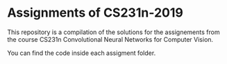 # Assignments of CS231n-2019

This repository is a compilation of the solutions for the assignements from the course CS231n Convolutional Neural Networks for Computer Vision.

You can find the code inside each assigment folder.